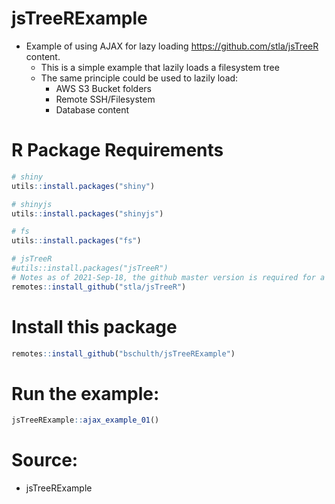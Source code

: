 # jsTreeRExample

- Example of using AJAX for lazy loading https://github.com/stla/jsTreeR content.
   - This is a simple example that lazily loads a filesystem tree
   - The same principle could be used to lazily load:
      - AWS S3 Bucket folders
      - Remote SSH/Filesystem
      - Database content

# R Package Requirements

```r
# shiny
utils::install.packages("shiny")

# shinyjs
utils::install.packages("shinyjs")

# fs
utils::install.packages("fs")

# jsTreeR
#utils::install.packages("jsTreeR")
# Notes as of 2021-Sep-18, the github master version is required for a bug fix
remotes::install_github("stla/jsTreeR")
```

# Install this package
```r
remotes::install_github("bschulth/jsTreeRExample")
```

# Run the example:
```r
jsTreeRExample::ajax_example_01()
```

# Source:

- jsTreeRExample

